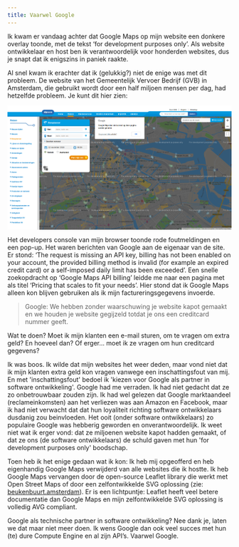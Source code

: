 ```yaml
---
title: Vaarwel Google
---
```


Ik kwam er vandaag achter dat Google Maps op mijn website een donkere overlay toonde, met de tekst ‘for development purposes only’. Als website ontwikkelaar en host ben ik verantwoordelijk voor honderden websites, dus je snapt dat ik enigszins in paniek raakte.

Al snel kwam ik erachter dat ik (gelukkig?) niet de enige was met dit probleem. De website van het Gemeentelijk Vervoer Bedrijf (GVB) in Amsterdam, die gebruikt wordt door een half miljoen mensen per dag, had hetzelfde probleem. Je kunt dit hier zien:

<a href="/uploads/gvb.png" style="display: block;"><img src="/uploads/gvb.png" style="display: block;" /></a>

Het developers console van mijn browser toonde rode foutmeldingen en een pop-up. Het waren berichten van Google aan de eigenaar van de site. Er stond: ‘The request is missing an API key, billing has not been enabled on your account, the provided billing method is invalid (for example an expired credit card) or a self-imposed daily limit has been exceeded’. Een snelle zoekopdracht op ‘Google Maps API billing’ leidde me naar een pagina met als titel ‘Pricing that scales to fit your needs’. Hier stond dat ik Google Maps alleen kon blijven gebruiken als ik mijn factureringsgegevens invoerde.

> Google: We hebben zonder waarschuwing je website kapot gemaakt en we houden je website gegijzeld totdat je ons een creditcard nummer geeft.

Wat te doen? Moet ik mijn klanten een e-mail sturen, om te vragen om extra geld? En hoeveel dan? Of erger... moet ik ze vragen om hun creditcard gegevens?

Ik was boos. Ik wilde dat mijn websites het weer deden, maar vond niet dat ik mijn klanten extra geld kon vragen vanwege een inschattingsfout van mij. En met 'inschattingsfout' bedoel ik 'kiezen voor Google als partner in software ontwikkeling'. Google had me verraden. Ik had niet gedacht dat ze zo onbetrouwbaar zouden zijn. Ik had wel gelezen dat Google marktaandeel (reclameinkomsten) aan het verliezen was aan Amazon en Facebook, maar ik had niet verwacht dat dat hun loyaliteit richting software ontwikkelaars dusdanig zou beinvloeden. Het ooit (onder software ontwikkelaars) zo populaire Google was hebberig geworden en onverantwoordelijk. Ik weet niet wat ik erger vond: dat ze miljoenen website kapot hadden gemaakt, of dat ze ons (de software ontwikkelaars) de schuld gaven met hun 'for development purposes only' boodschap.

Toen heb ik het enige gedaan wat ik kon: Ik heb mij opgeofferd en heb eigenhandig Google Maps verwijderd van alle websites die ik hostte. Ik heb Google Maps vervangen door de open-source Leaflet library die werkt met Open Street Maps of door een zelfontwikkelde SVG oplossing (zie: [beukenbuurt.amsterdam](https://beukenbuurt.amsterdam)). Er is een lichtpuntje: Leaflet heeft veel betere documentatie dan Google Maps en mijn zelfontwikkelde SVG oplossing is volledig AVG compliant.

Google als technische partner in software ontwikkeling? Nee dank je, laten we dat maar niet meer doen. Ik wens Google dan ook veel succes met hun (te) dure Compute Engine en al zijn API’s. Vaarwel Google.